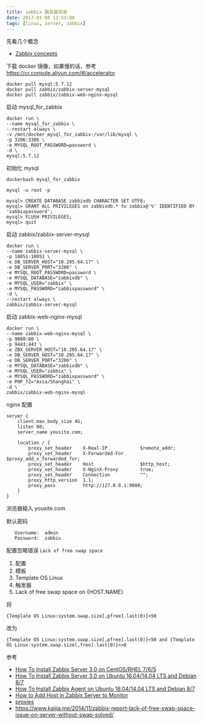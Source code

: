 ```yaml
---
title: zabbix 服务器安装
date: 2017-01-08 13:53:00
tags: [linux, server, zabbix]
---
```


先看几个概念

* [Zabbix concepts](https://www.zabbix.com/documentation/3.2/manual/concepts)


<!--more-->


下载 docker 镜像，如果慢的话，参考 <https://cr.console.aliyun.com/#/accelerator>

```
docker pull mysql:5.7.12
docker pull zabbix/zabbix-server-mysql
docker pull zabbix/zabbix-web-nginx-mysql
```

启动 mysql_for_zabbix

```
docker run \
--name mysql_for_zabbix \
--restart always \
-v /mnt/docker_mysql_for_zabbix:/var/lib/mysql \
-p 3206:3306 \
-e MYSQL_ROOT_PASSWORD=password \
-d \
mysql:5.7.12
```

初始化 mysql


```
dockerbash mysql_for_zabbix

mysql -u root -p

mysql> CREATE DATABASE zabbixdb CHARACTER SET UTF8;
mysql> GRANT ALL PRIVILEGES on zabbixdb.* to zabbix@'%' IDENTIFIED BY 'zabbixpassword';
mysql> FLUSH PRIVILEGES;
mysql> quit
```

启动 zabbix/zabbix-server-mysql

```
docker run \
--name zabbix-server-mysql \
-p 10051:10051 \
-e DB_SERVER_HOST="10.205.64.17" \
-e DB_SERVER_PORT="3206" \
-e MYSQL_ROOT_PASSWORD=password \
-e MYSQL_DATABASE="zabbixdb" \
-e MYSQL_USER="zabbix" \
-e MYSQL_PASSWORD="zabbixpassword" \
-d \
--restart always \
zabbix/zabbix-server-mysql
```


启动 zabbix-web-nginx-mysql


```
docker run \
--name zabbix-web-nginx-mysql \
-p 9080:80 \
-p 9443:443 \
-e ZBX_SERVER_HOST="10.205.64.17" \
-e DB_SERVER_HOST="10.205.64.17" \
-e DB_SERVER_PORT="3206" \
-e MYSQL_DATABASE="zabbixdb" \
-e MYSQL_USER="zabbix" \
-e MYSQL_PASSWORD="zabbixpassword" \
-e PHP_TZ="Asia/Shanghai" \
-d \
zabbix/zabbix-web-nginx-mysql
```


nginx 配置


```
server {
    client_max_body_size 4G;
    listen 80;
    server_name yousite.com;

    location / {
        proxy_set_header    X-Real-IP            $remote_addr;
        proxy_set_header    X-Forwarded-For      $proxy_add_x_forwarded_for;
        proxy_set_header    Host                 $http_host;
        proxy_set_header    X-NginX-Proxy        true;
        proxy_set_header    Connection           "";
        proxy_http_version  1.1;
        proxy_pass          http://127.0.0.1:9080;
    }
}
```

浏览器输入 yousite.com

默认密码

```
   Username:  admin
   Password:  zabbix
```


配置忽略错误 `Lack of free swap space`

1. 配置
2. 模板
3. Template OS Linux
4. 触发器 
5. Lack of free swap space on {HOST.NAME}

将

`{Template OS Linux:system.swap.size[,pfree].last(0)}<50`

改为

`{Template OS Linux:system.swap.size[,pfree].last(0)}<50 and {Template OS Linux:system.swap.size[,free].last(0)}<>0`

参考

* [How To Install Zabbix Server 3.0 on CentOS/RHEL 7/6/5](http://tecadmin.net/install-zabbix-network-monitoring-on-centos-rhel-and-fedora/)
* [How To Install Zabbix Server 3.0 on Ubuntu 16.04/14.04 LTS and Debian 8/7](http://tecadmin.net/install-zabbix-on-ubuntu/)
* [How To Install Zabbix Agent on Ubuntu 16.04/14.04 LTS and Debian 8/7](http://tecadmin.net/install-zabbix-agent-on-ubuntu-and-debian/)
* [How to Add Host in Zabbix Server to Monitor](http://tecadmin.net/add-host-zabbix-server-monitor/)
* [proxies](https://www.zabbix.com/documentation/3.2/manual/distributed_monitoring/proxies)
* <https://www.kaijia.me/2014/11/zabbix-report-lack-of-free-swap-space-issue-on-server-without-swap-solved/>